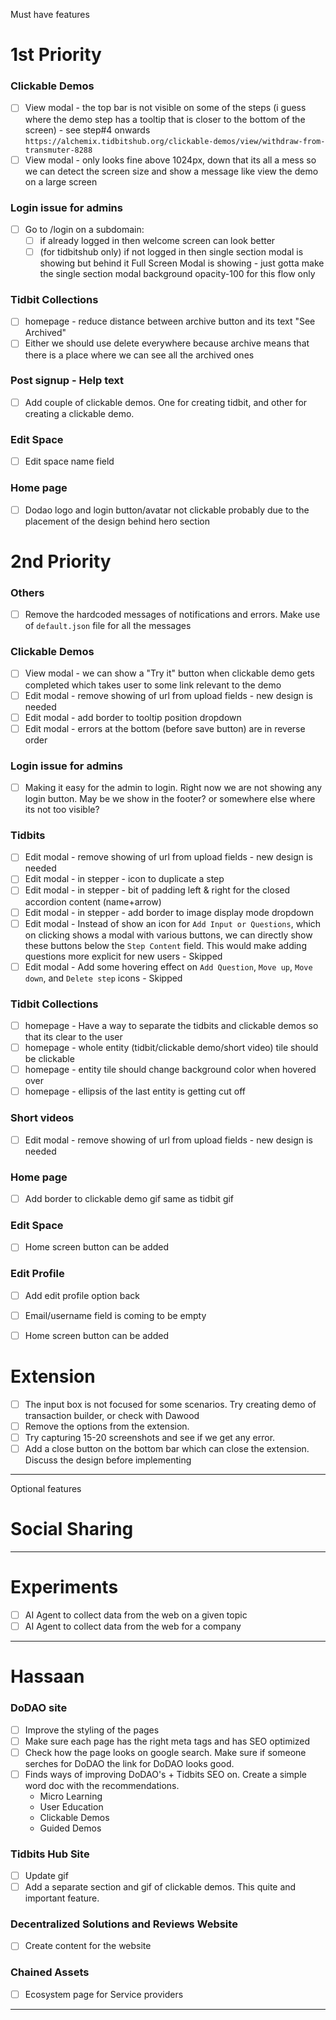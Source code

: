 Must have features



# 1st Priority

### Clickable Demos
- [ ] View modal - the top bar is not visible on some of the steps (i guess where the demo step has a tooltip that is closer to the bottom of the screen) - see step#4 onwards `https://alchemix.tidbitshub.org/clickable-demos/view/withdraw-from-transmuter-8288`
- [ ] View modal - only looks fine above 1024px, down that its all a mess so we can detect the screen size and show a message like view the demo on a large screen

### Login issue for admins
- [ ] Go to /login on a subdomain:
  - [ ] if already logged in then welcome screen can look better
  - [ ] (for tidbitshub only) if not logged in then single section modal is showing but behind it Full Screen Modal is showing - just gotta make the single section modal background opacity-100 for this flow only

### Tidbit Collections
- [ ] homepage - reduce distance between archive button and its text "See Archived"
- [ ] Either we should use delete everywhere because archive means that there is a place where we can see all the archived ones

### Post signup - Help text
- [ ] Add couple of clickable demos. One for creating tidbit, and other for creating a clickable demo.

### Edit Space
- [ ] Edit space name field

### Home page 
- [ ] Dodao logo and login button/avatar not clickable probably due to the placement of the design behind hero section



# 2nd Priority

### Others
- [ ] Remove the hardcoded messages of notifications and errors. Make use of `default.json` file for all the messages 

### Clickable Demos
- [ ] View modal - we can show a "Try it" button when clickable demo gets completed which takes user to some link relevant to the demo
- [ ] Edit modal - remove showing of url from upload fields - new design is needed
- [ ] Edit modal - add border to tooltip position dropdown
- [ ] Edit modal - errors at the bottom (before save button) are in reverse order

### Login issue for admins
- [ ] Making it easy for the admin to login. Right now we are not showing any login button. May be we show in the footer? or somewhere else where its not too visible?
  
### Tidbits
- [ ] Edit modal - remove showing of url from upload fields - new design is needed
- [ ] Edit modal - in stepper - icon to duplicate a step 
- [ ] Edit modal - in stepper - bit of padding left & right for the closed accordion content (name+arrow)
- [ ] Edit modal - in stepper - add border to image display mode dropdown
- [ ] Edit modal - Instead of show an icon for `Add Input or Questions`, which on clicking shows a modal with various buttons, we 
can directly show these buttons below the `Step Content` field. This would make adding questions more explicit for new 
users - Skipped
- [ ] Edit modal - Add some hovering effect on `Add Question`, `Move up`, `Move down`, and `Delete step` icons - Skipped
  
### Tidbit Collections
- [ ] homepage - Have a way to separate the tidbits and clickable demos so that its clear to the user
- [ ] homepage - whole entity (tidbit/clickable demo/short video) tile should be clickable
- [ ] homepage - entity tile should change background color when hovered over
- [ ] homepage - ellipsis of the last entity is getting cut off

### Short videos
- [ ] Edit modal - remove showing of url from upload fields - new design is needed

### Home page 
- [ ] Add border to clickable demo gif same as tidbit gif

### Edit Space
- [ ] Home screen button can be added

### Edit Profile
- [ ] Add edit profile option back
- [ ] Email/username field is coming to be empty
- [ ] Home screen button can be added


# Extension
- [ ] The input box is not focused for some scenarios. Try creating demo of transaction builder, or check with Dawood
- [ ] Remove the options from the extension. 
- [ ] Try capturing 15-20 screenshots and see if we get any error. 
- [ ] Add a close button on the bottom bar which can close the extension. Discuss the design before implementing
--------
Optional features

# Social Sharing


---------



# Experiments
- [ ] AI Agent to collect data from the web on a given topic
- [ ] AI Agent to collect data from the web for a company

---------
# Hassaan

### DoDAO site
- [ ] Improve the styling of the pages
- [ ] Make sure each page has the right meta tags and has SEO optimized
- [ ] Check how the page looks on google search. Make sure if someone serches for DoDAO the link for DoDAO looks good.
- [ ] Finds ways of improving DoDAO's + Tidbits SEO on. Create a simple word doc with the recommendations.
     - Micro Learning
     - User Education
     - Clickable Demos
     - Guided Demos


### Tidbits Hub Site
- [ ] Update gif
- [ ] Add a separate section and gif of clickable demos. This quite and important feature.

### Decentralized Solutions and Reviews Website
- [ ] Create content for the website

### Chained Assets
- [ ] Ecosystem page for Service providers
---------
